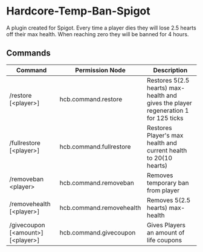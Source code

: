 # Hardcore-Temp-Ban-Spigot
A plugin created for Spigot. Every time a player dies they will lose 2.5 hearts off their max health. When reaching zero they will be banned for 4 hours.

## Commands
Command | Permission Node | Description
------------ | ------------- | -------------
/restore \[\<player\>\] | hcb.command.restore | Restores 5(2.5 hearts) max-health and gives the player regeneration 1 for 125 ticks
/fullrestore \[\<player\>\] | hcb.command.fullrestore | Restores Player's max health and current health to 20(10 hearts)
/removeban \<player\> | hcb.command.removeban | Removes temporary ban from player
/removehealth \[\<player\>\] | hcb.command.removehealth | Removes 5(2.5 hearts) max-health
/givecoupon \[\<amount\>\] \[\<player\>\] | hcb.command.givecoupon | Gives Players an amount of life coupons
